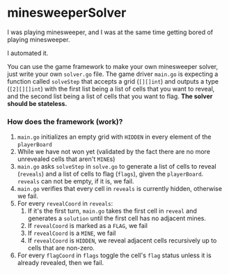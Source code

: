 # minesweeperSolver
I was playing minesweeper, and I was at the same time getting bored of playing minesweeper.

I automated it.

You can use the game framework to make your own minesweeper solver, just write your own `solver.go` file. The game driver `main.go` is expecting a function called `solveStep` that accepts a grid (`[][]int`) and outputs a type (`[2][][]int`) with the first list being a list of cells that you want to reveal, and the second list being a list of cells that you want to flag. **The solver should be stateless.**

### How does the framework (work)?
1. `main.go` initializes an empty grid with `HIDDEN` in every element of the `playerBoard`
2. While we have not won yet (validated by the fact there are no more unrevealed cells that aren't `MINE`s)
3. `main.go` asks `solveStep` in `solve.go` to generate a list of cells to reveal (`reveals`) and a list of cells to flag (`flags`), given the `playerBoard`. `reveals` can not be empty, if it is, we fail.
4. `main.go` verifies that every cell in `reveals` is currently hidden, otherwise we fail.
5. For every `revealCoord` in `reveals`:
   1. If it's the first turn, `main.go` takes the first cell in `reveal` and generates a `solution` until the first cell has no adjacent mines.
   2. If `revealCoord` is marked as a `FLAG`, we fail
   3. If `revealCoord` is a `MINE`, we fail
   4. If `revealCoord` is `HIDDEN`, we reveal adjacent cells recursively up to cells that are non-zero.
6. For every `flagCoord` in `flags` toggle the cell's `flag` status unless it is already revealed, then we fail.
